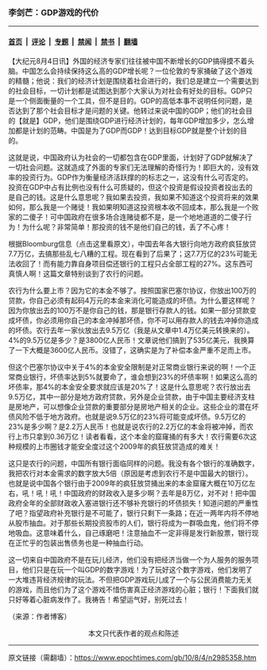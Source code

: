 ### 李剑芒：GDP游戏的代价

---

#### [首页](../../../..?n2985358) &nbsp;|&nbsp; [评论](../../../../../epoch-comment?n2985358) &nbsp;|&nbsp; [专题](../../../../../epoch-special?n2985358) &nbsp;|&nbsp; [禁闻](../../../../../epoch-news?n2985358) &nbsp;|&nbsp; [禁书](../../../../../books?n2985358) &nbsp;|&nbsp; [翻墙](https://github.com/gfw-breaker/nogfw/blob/master/README.md?n2985358)


<div class="post_content" id="artbody" itemprop="articleBody">
 <!-- article content begin -->
 <p>
  【大纪元8月4日讯】外国的经济专家们往往被中国不断增长的GDP搞得摸不着头脑。中国怎么会持续保持这么高的GDP增长呢？一位伦敦的专家捅破了这个游戏的精髓；他说：我们的经济计划是围绕着社会进行的，我们总是建立一个需要达到的社会目标，一切计划都是试图达到那个大家认为对社会有好处的目标。GDP只是一个侧面衡量的一个工具，但不是目的。GDP的高低本事不说明任何问题，是否达到了那个社会目标才是问题的关键。他转过来说中国的GDP；他们的社会目的【就是】GDP，他们是围绕GDP进行经济计划的，每年GDP增加多少，怎么增加都是计划的范畴。中国是为了GDP而GDP！达到目标GDP就是整个计划的目的。
 </p>
 <p>
  这就是说，中国政府认为社会的一切都包含在GDP里面，计划好了GDP就解决了一切社会问题。这就造成了外面的专家们无法理解的奇怪行为！即巨大的，没有效率的投资行为。GDP作为衡量经济活跃撑的的标志之一，这没有什么可否定的。投资在GDP中占有比例也没有什么可质疑的，但这个投资是假设投资者投出去的是自己的钱。这是什么意思呢？我如果去投资，我如果不知道这个投资将来的效果如何，那么我是一个赌徒！我如果明知道这投资根本收不回成本，那么我是一个败家的二傻子！可中国政府在很多场合连赌徒都不是，是一个地地道道的二傻子行为！为什么呢？非常简单！那投资的钱不是他们自己的钱，丢了不心疼！
 </p>
 <p>
  根据Bloomburg信息（点击这里看原文），中国去年各大银行向地方政府疯狂放贷7.7万亿，去搞那些乱七八糟的工程。现在看到了后果了；这7.7万亿的23%可能无法收回了！而有能力靠自身项目偿还银行的工程只占全部工程的27%。这东西可真慎人啊！这篇文章特别谈到了农行的问题。
 </p>
 <p>
  农行为什么要上市？因为它的本金不够了。按照国家巴塞尔协议，你放出100万的贷款，你自己必须有起码4万元的本金来消化可能造成的坏债。为什么要这样呢？因为你放出去的100万不是你自己的钱，那是银行存款人的钱。如果一部分贷款变成坏债，你必须用你自己的本金冲掉那坏债，你不可以用存款人的钱去冲掉你造成的坏债。农行去年一家伙放出去9.5万亿（我是从文章中1.4万亿美元转换来的）。4%的9.5万亿是多少？是3800亿人民币！文章说他们搞到了535亿美元，我换算了一下大概是3600亿人民币。没错了，这确实是为了补偿本金严重不足而上市。
 </p>
 <p>
  但这个巴塞尔协议中关于4%的本金安全限制是对正常商业银行来说的啊！一个正常商业银行，坏债率达到5%就要命了，谁会想到23%的坏债率啊！如果这么高的坏债率，那4%的本金安全要求就应该是20%了！这是什么意思呢？农行放出去9.5万亿，其中一部分是地方政府贷款，另外是企业贷款，由于中国主要经济支柱是房地产，可以想像企业贷款的重要部分是房地产相关的企业。这些企业的潜在坏债风险不低于地方政府。也就是说9.5万亿的23%将可能变成坏债。9.5万亿的23%是多少啊？是2.2万人民币！也就是说农行的2.2万亿的本金将被冲掉，而农行上市只拿到0.36万亿！读者看看，这个本金的窟窿捅的有多大！农行需要6次这种规模的上市圈钱才能安全度过这个2009年的疯狂放贷造成的难关！
 </p>
 <p>
  这只是农行的问题，中国所有银行面临同样的问题。我没有各个银行的准确数字，我把农行对本金需求的数字放大5倍（原因是考虑到农行不是中国最大的银行）。也就是说中国各个银行由于2009年的疯狂放贷捅出来的本金窟窿大概在10万亿左右，吼！吼！吼！中国政府的财政收入是多少啊？去年是8万亿，对不对！把中国政府全年的全部财政收入塞进银行还不够补充银行的坏债损失！知道问题的严重性了吧？指望政府补充银行是不可能了，银行只剩下一条路；在近一两年内将不停地从股市抽血。对于那些长期投资股市的人们，银行将成为一群吸血鬼，他们将不停地吸血。这意味着什么，自己琢磨吧！注意抽血不一定非得是发行新股票，银行现在正忙乎的包装出售债务也是一种抽血行动。
 </p>
 <p>
  这一切来自中国政府不是在玩儿经济，他们没有把经济当做一个为人服务的服务项目，他们只是在玩一个叫GDP的数字游戏！为了玩好这个数字游戏，他们发明了一大堆违背经济规律的玩法。不但把GDP游戏玩儿成了一个与公民消费能力无关的游戏，而且他们为了这个游戏不惜伤害真正经济游戏的心脏；银行！下面我们就只好等着心脏病发作了。我祷告！希望运气好，别死过去！
 </p>
 <p>
  （来源：作者博客）
  <font color="#ffffff">
   (http://www.dajiyuan.com)
  </font>
  <br/>
  <center>
   <font class="GY13">
    本文只代表作者的观点和陈述
   </font>
  </center>
 </p>
 <!-- article content end -->
 <div id="below_article_ad">
 </div>
</div>


---

原文链接（需翻墙）：https://www.epochtimes.com/gb/10/8/4/n2985358.htm